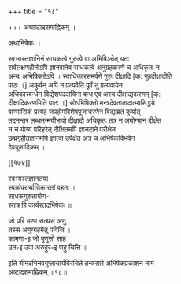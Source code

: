 +++
title = "१८"

+++
अथाष्टादसमाह्निकम् ।  
  
अथाभिषेकः ।  
  
स्वभ्यस्तज्ञानिनं साधकत्वे गुरुत्वे वा अभिषिञ्चेत् यतः   
सर्वलक्षणहीनोऽपि ज्ञानवानेव साधकत्वे अनुग्रहकरणे च अधिकृतः न   
अन्यः अभिषिक्तोऽपि । स्वाधिकारसमर्पणे गुरुः दीक्षादि [क्: गुहदीक्षादीति   
पाठः ।] अकुर्वन् अपि न प्रत्यवैति पूर्वं तु प्रत्यवायेन   
अधिकारबन्धेन विद्येशपददायिना बन्ध एव अस्य दीक्षाद्यकरणम् [क्:   
दीक्षादिकरणमिति पाठः ।] सोऽभिषिक्तो मन्त्रदेवतातादात्म्यसिद्धये   
षाण्मासिकं प्रत्यहं जपहोमविशेषपूजाचरणेन विद्याव्रतं कुर्यात्   
तदनन्तरं लब्धतन्मयीभावो दीक्षादौ अधिकृतः तत्र न अयोग्यान् दीक्षेत   
न च योग्यं परिहरेत् दीक्षितमपि ज्ञानदाने परीक्षेत   
छद्मगृहीतज्ञानमपि ज्ञात्वा उपेक्षेत अत्र च अभिषेकविभवेन   
देवपूजादिकम् ।  
  
[[१७४]]  
  
स्वभ्यस्तज्ञानतया  
स्वार्थपरार्थाधिकारतां वहतः ।  
साधकगुरुतायोग-  
स्तत्र हि कार्यस्तदभिषेकः ॥  
  
जो परि उण्ण सत्थसं अणु  
तस्स अणुग्गहमेतु पवित्ति ।  
कामणा-इ जो पुणुसो साह  
उत-इ उपा अरुहुर-इ णहु चित्ति ॥  
  
इति श्रीमदभिनवगुप्ताचार्यविरचिते तन्त्रसारे अभिषेकप्रकाशनं नाम   
अष्टादशमाह्निकम् ॥१८॥  
  